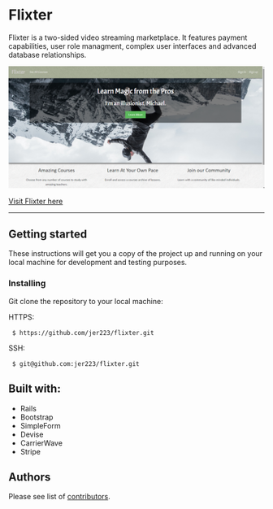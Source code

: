 # Flixter

Flixter is a two-sided video streaming marketplace. It features payment capabilities, user role managment, complex user interfaces and advanced database relationships.

![image](/app/assets/images/flixterdemo.png)

[Visit Flixter here](https://flixter-jeremy-hall.herokuapp.com/)

---

## Getting started

These instructions will get you a copy of the project up and running on your local machine for development and testing purposes. 

### Installing

Git clone the repository to your local machine:

<p>HTTPS:</p><pre><code> $ https://github.com/jer223/flixter.git </code></pre>

<p>SSH:</p><pre><code> $ git@github.com:jer223/flixter.git </code></pre>

## Built with:

* Rails
* Bootstrap
* SimpleForm
* Devise
* CarrierWave
* Stripe

## Authors

Please see list of [contributors](https://github.com/jer223/grammable/graphs/contributors).
